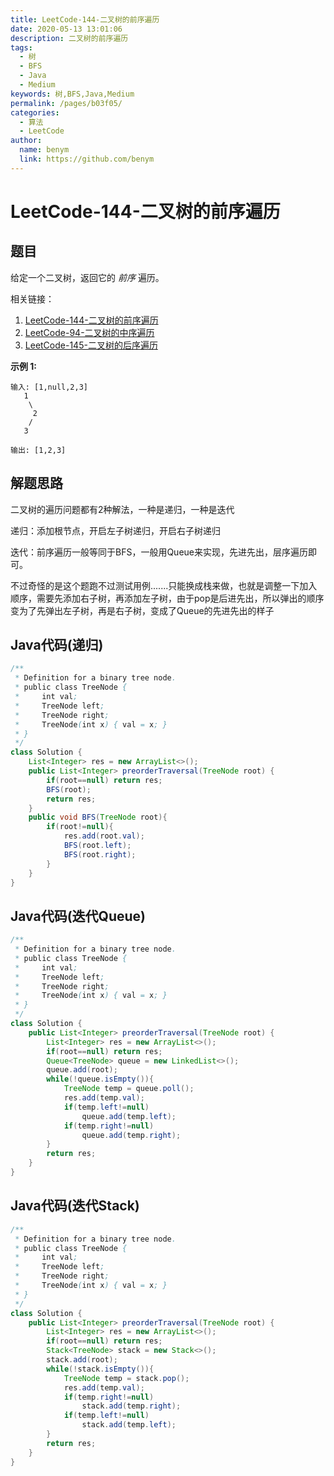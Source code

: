 ```yaml
---
title: LeetCode-144-二叉树的前序遍历
date: 2020-05-13 13:01:06
description: 二叉树的前序遍历
tags: 
  - 树
  - BFS
  - Java
  - Medium
keywords: 树,BFS,Java,Medium
permalink: /pages/b03f05/
categories: 
  - 算法
  - LeetCode
author: 
  name: benym
  link: https://github.com/benym
---
```


# LeetCode-144-二叉树的前序遍历

## 题目

给定一个二叉树，返回它的 *前序* 遍历。

相关链接：

1. [LeetCode-144-二叉树的前序遍历](./10-leetcode-144-binary-tree-precedence-traversal)
2. [LeetCode-94-二叉树的中序遍历](./11-leetcode-94-mid-order-traversal-of-a-binary-tree)
3. [LeetCode-145-二叉树的后序遍历](./12-leetcode-145-binary-tree-posterior-traversal)

**示例 1:**

```
输入: [1,null,2,3]
   1
    \
     2
    /
   3

输出: [1,2,3]
```

## 解题思路

二叉树的遍历问题都有2种解法，一种是递归，一种是迭代

递归：添加根节点，开启左子树递归，开启右子树递归

迭代：前序遍历一般等同于BFS，一般用Queue来实现，先进先出，层序遍历即可。

不过奇怪的是这个题跑不过测试用例.......只能换成栈来做，也就是调整一下加入顺序，需要先添加右子树，再添加左子树，由于pop是后进先出，所以弹出的顺序变为了先弹出左子树，再是右子树，变成了Queue的先进先出的样子

## Java代码(递归)

```java
/**
 * Definition for a binary tree node.
 * public class TreeNode {
 *     int val;
 *     TreeNode left;
 *     TreeNode right;
 *     TreeNode(int x) { val = x; }
 * }
 */
class Solution {
    List<Integer> res = new ArrayList<>();
    public List<Integer> preorderTraversal(TreeNode root) {
        if(root==null) return res;
        BFS(root);
        return res;
    }
    public void BFS(TreeNode root){
        if(root!=null){
            res.add(root.val);
            BFS(root.left);
            BFS(root.right);
        }
    }
}
```

## Java代码(迭代Queue)

```java
/**
 * Definition for a binary tree node.
 * public class TreeNode {
 *     int val;
 *     TreeNode left;
 *     TreeNode right;
 *     TreeNode(int x) { val = x; }
 * }
 */
class Solution {
    public List<Integer> preorderTraversal(TreeNode root) {
        List<Integer> res = new ArrayList<>();
        if(root==null) return res;
        Queue<TreeNode> queue = new LinkedList<>();
        queue.add(root);
        while(!queue.isEmpty()){
            TreeNode temp = queue.poll();
            res.add(temp.val);
            if(temp.left!=null)
                queue.add(temp.left);
            if(temp.right!=null)
                queue.add(temp.right);
        }
        return res;
    }
}
```

## Java代码(迭代Stack)

```java
/**
 * Definition for a binary tree node.
 * public class TreeNode {
 *     int val;
 *     TreeNode left;
 *     TreeNode right;
 *     TreeNode(int x) { val = x; }
 * }
 */
class Solution {
    public List<Integer> preorderTraversal(TreeNode root) {
        List<Integer> res = new ArrayList<>();
        if(root==null) return res;
        Stack<TreeNode> stack = new Stack<>();
        stack.add(root);
        while(!stack.isEmpty()){
            TreeNode temp = stack.pop();
            res.add(temp.val);
            if(temp.right!=null)
                stack.add(temp.right);
            if(temp.left!=null)
                stack.add(temp.left);
        }
        return res;
    }
}
```
